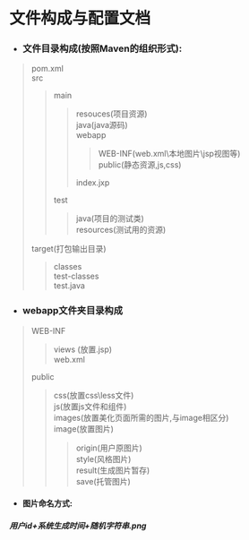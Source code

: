 # 文件构成与配置文档
- ### 文件目录构成(按照Maven的组织形式):
> pom.xml</br>
> src
> >main
> >>resouces(项目资源)</br>
> >>java(java源码)</br>
> >>webapp
> >>>WEB-INF(web.xml\本地图片\\jsp视图等)</br>
> >>>public(静态资源,js,css)<br>
> >>
> >>index.jxp
> >
> >test
> >>java(项目的测试类)</br>
> >>resources(测试用的资源)</br>
> 
> target(打包输出目录)
> >classes</br>
> >test-classes</br>
> test.java</br>

- ### webapp文件夹目录构成
>  WEB-INF
> > views (放置.jsp)</br>
> > web.xml
> 
> public
>> css(放置css\less文件)</br>
>> js(放置js文件和组件)</br>
>> images(放置美化页面所需的图片,与image相区分)<br>
>> image(放置图片)
>>> origin(用户原图片)</br>
>>> style(风格图片)</br>
>>> result(生成图片暂存)</br>
>>> save(托管图片)<br>

-  	#### 图片命名方式:
##### 用户id+系统生成时间+随机字符串.png


